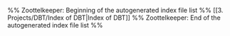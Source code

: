 %% Zoottelkeeper: Beginning of the autogenerated index file list  %%
 [[3. Projects/DBT/Index of DBT|Index of DBT]]
%% Zoottelkeeper: End of the autogenerated index file list  %%
